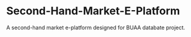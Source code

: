 # Second-Hand-Market-E-Platform
A second-hand market e-platform designed for BUAA databate project.
